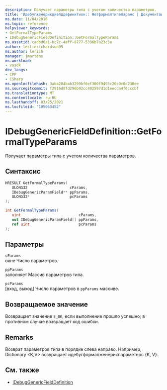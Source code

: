 ```yaml
---
description: Получает параметры типа с учетом количества параметров.
title: 'Идебугженерикфиелддефинитион:: Жетформалтипепарамс | Документация Майкрософт'
ms.date: 11/04/2016
ms.topic: reference
helpviewer_keywords:
- GetFormalTypeParams
- IDebugGenericFieldDefinition::GetFormalTypeParams
ms.assetid: cadbd6a1-bc7c-4aff-8777-5396b7a23c3e
author: leslierichardson95
ms.author: lerich
manager: jmartens
ms.workload:
- vssdk
dev_langs:
- CPP
- CSharp
ms.openlocfilehash: 3aba284bab3299bf6ef300f9493c20e9c0d230ee
ms.sourcegitcommit: f2916d8fd296b92cc402597d1d1eecda4f6cccbf
ms.translationtype: MT
ms.contentlocale: ru-RU
ms.lasthandoff: 03/25/2021
ms.locfileid: "105063452"
---
```

# <a name="idebuggenericfielddefinitiongetformaltypeparams"></a>IDebugGenericFieldDefinition::GetFormalTypeParams
Получает параметры типа с учетом количества параметров.

## <a name="syntax"></a>Синтаксис

```cpp
HRESULT GetFormalTypeParams(
   ULONG32                   cParams,
   IDebugGenericParamField** ppParams,
   ULONG32*                  pcParams
);
```

```csharp
int GetFormalTypeParams(
   uint                          cParams,
   out IDebugGenericParamField[] ppParams,
   ref uint                      pcParams
);
```

## <a name="parameters"></a>Параметры
`cParams`\
окне Число параметров.

`ppParams`\
заполняет Массив параметров типа.

`pcParams`\
[вход, выход] Число параметров в `ppParams` массиве.

## <a name="return-value"></a>Возвращаемое значение
 Возвращает значение `S_OK`, если выполнение прошло успешно; в противном случае возвращает код ошибки.

## <a name="remarks"></a>Remarks
 Возврат параметров типа в порядке слева направо. Например, Dictionary \<K,V> возвращает идебугформалженерикпараметерс {K, V}.

## <a name="see-also"></a>См. также
- [IDebugGenericFieldDefinition](../../../extensibility/debugger/reference/idebuggenericfielddefinition.md)
